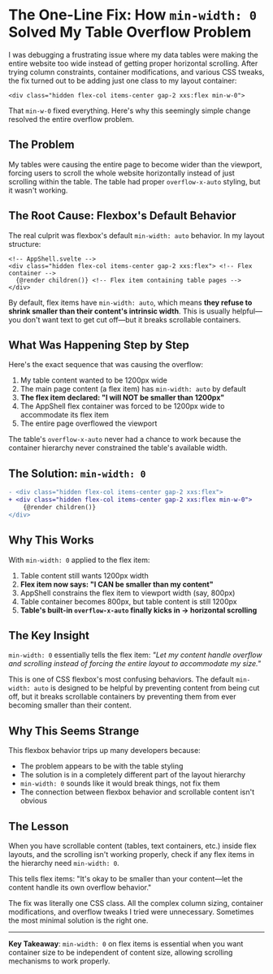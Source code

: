 # The One-Line Fix: How `min-width: 0` Solved My Table Overflow Problem

I was debugging a frustrating issue where my data tables were making the entire website too wide instead of getting proper horizontal scrolling. After trying column constraints, container modifications, and various CSS tweaks, the fix turned out to be adding just one class to my layout container:

```svelte
<div class="hidden flex-col items-center gap-2 xxs:flex min-w-0">
```

That `min-w-0` fixed everything. Here's why this seemingly simple change resolved the entire overflow problem.

## The Problem

My tables were causing the entire page to become wider than the viewport, forcing users to scroll the whole website horizontally instead of just scrolling within the table. The table had proper `overflow-x-auto` styling, but it wasn't working.

## The Root Cause: Flexbox's Default Behavior

The real culprit was flexbox's default `min-width: auto` behavior. In my layout structure:

```svelte
<!-- AppShell.svelte -->
<div class="hidden flex-col items-center gap-2 xxs:flex"> <!-- Flex container -->
  {@render children()} <!-- Flex item containing table pages -->
</div>
```

By default, flex items have `min-width: auto`, which means **they refuse to shrink smaller than their content's intrinsic width**. This is usually helpful—you don't want text to get cut off—but it breaks scrollable containers.

## What Was Happening Step by Step

Here's the exact sequence that was causing the overflow:

1. My table content wanted to be 1200px wide
2. The main page content (a flex item) has `min-width: auto` by default
3. **The flex item declared: "I will NOT be smaller than 1200px"**
4. The AppShell flex container was forced to be 1200px wide to accommodate its flex item
5. The entire page overflowed the viewport

The table's `overflow-x-auto` never had a chance to work because the container hierarchy never constrained the table's available width.

## The Solution: `min-width: 0`

```diff
- <div class="hidden flex-col items-center gap-2 xxs:flex">
+ <div class="hidden flex-col items-center gap-2 xxs:flex min-w-0">
	{@render children()}
</div>
```

## Why This Works

With `min-width: 0` applied to the flex item:

1. Table content still wants 1200px width
2. **Flex item now says: "I CAN be smaller than my content"**
3. AppShell constrains the flex item to viewport width (say, 800px)
4. Table container becomes 800px, but table content is still 1200px
5. **Table's built-in `overflow-x-auto` finally kicks in → horizontal scrolling**

## The Key Insight

`min-width: 0` essentially tells the flex item: *"Let my content handle overflow and scrolling instead of forcing the entire layout to accommodate my size."*

This is one of CSS flexbox's most confusing behaviors. The default `min-width: auto` is designed to be helpful by preventing content from being cut off, but it breaks scrollable containers by preventing them from ever becoming smaller than their content.

## Why This Seems Strange

This flexbox behavior trips up many developers because:

- The problem appears to be with the table styling
- The solution is in a completely different part of the layout hierarchy  
- `min-width: 0` sounds like it would break things, not fix them
- The connection between flexbox behavior and scrollable content isn't obvious

## The Lesson

When you have scrollable content (tables, text containers, etc.) inside flex layouts, and the scrolling isn't working properly, check if any flex items in the hierarchy need `min-width: 0`. 

This tells flex items: "It's okay to be smaller than your content—let the content handle its own overflow behavior."

The fix was literally one CSS class. All the complex column sizing, container modifications, and overflow tweaks I tried were unnecessary. Sometimes the most minimal solution is the right one.

---

**Key Takeaway**: `min-width: 0` on flex items is essential when you want container size to be independent of content size, allowing scrolling mechanisms to work properly.